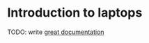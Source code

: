 # Introduction to laptops

TODO: write [great documentation](http://jacobian.org/writing/great-documentation/what-to-write/)
